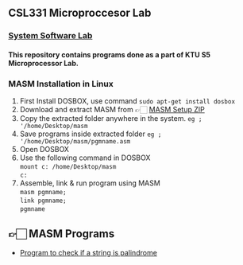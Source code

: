 
## CSL331 Microproccesor Lab

### [System Software Lab](https://github.com/aromalsanthosh/Microprocessor-Lab-S5)

#### This repository contains programs done as a part of KTU S5 Microprocessor Lab.


### MASM Installation in Linux

 1. First Install DOSBOX, use command `sudo apt-get install dosbox`
 2. Download and extract MASM from  👉🏻 [MASM Setup ZIP](/masm.zip)
 3. Copy the extracted folder anywhere in the system. `eg ; '/home/Desktop/masm`
 4. Save programs inside extracted folder  `eg ; '/home/Desktop/masm/pgmname.asm`
 5. Open DOSBOX
 6. Use the following command in DOSBOX <br>
	`mount c: /home/Desktop/masm`  <br>
	`c:` 
7. Assemble, link & run program using MASM <br>
`masm pgmname;`<br>
 `link pgmname;` <br>
 `pgmname`
	
## 👉🏻 MASM Programs

- [Program to check if a string is palindrome](/Programs/palindrome.asm)

